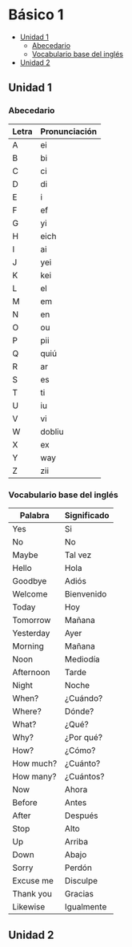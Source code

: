 # Básico 1
  - [Unidad 1](#unidad-1)
    - [Abecedario](#abecedario)
    - [Vocabulario base del inglés](#vocabulario-base-del-inglés)
  - [Unidad 2](#unidad-2)
## Unidad 1
### Abecedario
|Letra|Pronunciación|
|---|---|
|A|ei|
|B|bi|
|C|ci|
|D|di|
|E|i|
|F|ef|
|G|yi|
|H|eich|
|I|ai|
|J|yei|
|K|kei|
|L|el|
|M|em|
|N|en|
|O|ou|
|P|pii|
|Q|quiú|
|R|ar|
|S|es|
|T|ti|
|U|iu|
|V|vi|
|W|dobliu|
|X|ex|
|Y|way|
|Z|zii|
### Vocabulario base del inglés
|Palabra|Significado|
|---|---|
|Yes|Si|
|No|No|
|Maybe|Tal vez|
|Hello|Hola|
|Goodbye|Adiós|
|Welcome|Bienvenido|
|Today|Hoy|
|Tomorrow|Mañana|
|Yesterday|Ayer|
|Morning|Mañana|
|Noon|Mediodía|
|Afternoon|Tarde|
|Night|Noche|
|When?|¿Cuándo?|
|Where?|Dónde?|
|What?|¿Qué?|
|Why?|¿Por qué?|
|How?|¿Cómo?|
|How much?|¿Cuánto?|
|How many?|¿Cuántos?|
|Now|Ahora|
|Before|Antes|
|After|Después|
|Stop|Alto|
|Up|Arriba|
|Down|Abajo|
|Sorry|Perdón|
|Excuse me|Disculpe|
|Thank you|Gracias|
|Likewise|Igualmente|

## Unidad 2